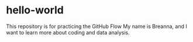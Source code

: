 # hello-world
This repository is for practicing the GitHub Flow
My name is Breanna, and I want to learn more about coding and data analysis. 
